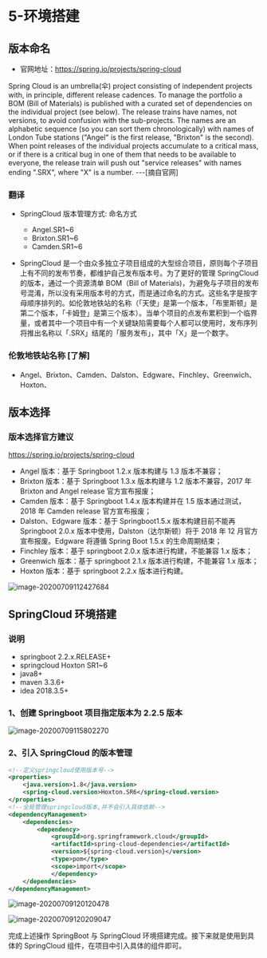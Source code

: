 # 5-环境搭建

## 版本命名

- 官网地址：https://spring.io/projects/spring-cloud

Spring Cloud is an umbrella(伞) project consisting of independent projects with, in principle, different release cadences. To manage the portfolio a BOM (Bill of Materials) is published with a curated set of dependencies on the individual project (see below). The release trains have names, not versions, to avoid confusion with the sub-projects. The names are an alphabetic sequence (so you can sort them chronologically) with names of London Tube stations ("Angel" is the first release, "Brixton" is the second). When point releases of the individual projects accumulate to a critical mass, or if there is a critical bug in one of them that needs to be available to everyone, the release train will push out "service releases" with names ending ".SRX", where "X" is a number.     ---[摘自官网]

### 翻译

- SpringCloud 版本管理方式: 命名方式
  + Angel.SR1~6
  + Brixton.SR1~6
  + Camden.SR1~6

- SpringCloud 是一个由众多独立子项目组成的大型综合项目，原则每个子项目上有不同的发布节奏，都维护自己发布版本号。为了更好的管理 SpringCloud 的版本，通过一个资源清单 BOM（Bill of Materials)，为避免与子项目的发布号混淆，所以没有采用版本号的方式，而是通过命名的方式。这些名字是按字母顺序排列的。如伦敦地铁站的名称（「天使」是第一个版本，「布里斯顿」是第二个版本，「卡姆登」是第三个版本）。当单个项目的点发布累积到一个临界量，或者其中一个项目中有一个关键缺陷需要每个人都可以使用时，发布序列将推出名称以「.SRX」结尾的「服务发布」，其中「X」是一个数字。

### 伦敦地铁站名称 [了解]

- Angel、Brixton、Camden、Dalston、Edgware、Finchley、Greenwich、Hoxton、


## 版本选择

### 版本选择官方建议

https://spring.io/projects/spring-cloud

- Angel 版本：基于 Springboot 1.2.x 版本构建与 1.3 版本不兼容；
- Brixton 版本：基于 Springboot 1.3.x 版本构建与 1.2 版本不兼容，2017 年 Brixton and Angel release 官方宣布报废；
- Camden 版本：基于 Springboot 1.4.x 版本构建并在 1.5 版本通过测试，2018 年 Camden release 官方宣布报废；
- Dalston、Edgware 版本：基于 Springboot1.5.x 版本构建目前不能再 Springboot 2.0.x 版本中使用，Dalston（达尔斯顿）将于 2018 年 12 月官方宣布报废。Edgware 将遵循 Spring Boot 1.5.x 的生命周期结束；
- Finchley 版本：基于 springboot 2.0.x 版本进行构建，不能兼容 1.x 版本；
- Greenwich 版本：基于 springboot 2.1.x 版本进行构建，不能兼容 1.x 版本；
- Hoxton 版本：基于 springboot 2.2.x 版本进行构建。

![image-20200709112427684](https://tva1.sinaimg.cn/large/008i3skNgy1gvu9p7wqpxj320q0dujs8.jpg)

## SpringCloud 环境搭建

### 说明

- springboot 2.2.x.RELEASE+
- springcloud Hoxton SR1~6
- java8+
- maven 3.3.6+
- idea 2018.3.5+

### 1、创建 Springboot 项目指定版本为 2.2.5 版本

![image-20200709115802270](https://tva1.sinaimg.cn/large/008i3skNgy1gvu9p68iiuj328u0gsjya.jpg)

### 2、引入 SpringCloud 的版本管理

```xml
<!--定义springcloud使用版本号-->
<properties>
    <java.version>1.8</java.version>
    <spring-cloud.version>Hoxton.SR6</spring-cloud.version>
</properties>
<!--全局管理springcloud版本,并不会引入具体依赖-->
<dependencyManagement>
    <dependencies>
        <dependency>
            <groupId>org.springframework.cloud</groupId>
            <artifactId>spring-cloud-dependencies</artifactId>
            <version>${spring-cloud.version}</version>
            <type>pom</type>
            <scope>import</scope>
    		</dependency>
  	</dependencies>
</dependencyManagement>
```

![image-20200709120120478](https://tva1.sinaimg.cn/large/008i3skNgy1gvu9panhdfj31pe06mjsw.jpg)

![image-20200709120209047](https://tva1.sinaimg.cn/large/008i3skNgy1gvu9pewsdhj320g0h2ae5.jpg)

完成上述操作 SpringBoot 与 SpringCloud 环境搭建完成。接下来就是使用到具体的 SpringCloud 组件，在项目中引入具体的组件即可。

